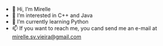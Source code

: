- 👋 Hi, I’m Mirelle
- 👀 I’m interested in C++ and Java
- 🌱 I’m currently learning Python
- 📫 If you want to reach me, you cand send me an e-mail at mirelle.sv.vieira@gmail.com
